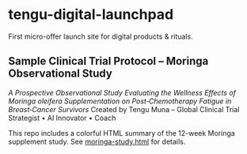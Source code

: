# tengu-digital-launchpad

First micro-offer launch site for digital products & rituals.

## Sample Clinical Trial Protocol – Moringa Observational Study
_A Prospective Observational Study Evaluating the Wellness Effects of *Moringa oleifera* Supplementation on Post‑Chemotherapy Fatigue in Breast‑Cancer Survivors_
Created by Tengu Muna – Global Clinical Trial Strategist • AI Innovator • Coach

This repo includes a colorful HTML summary of the 12-week Moringa supplement study. See [moringa-study.html](moringa-study.html) for details.
